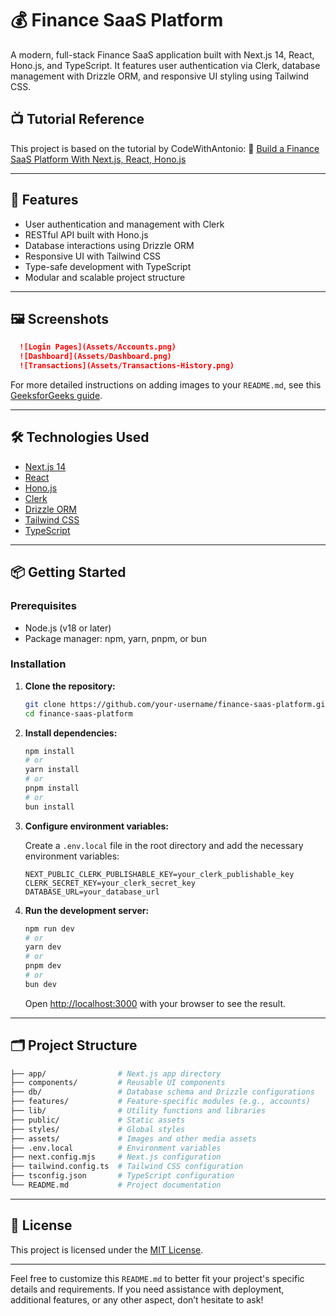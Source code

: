# 💰 Finance SaaS Platform

A modern, full-stack Finance SaaS application built with Next.js 14, React, Hono.js, and TypeScript. It features user authentication via Clerk, database management with Drizzle ORM, and responsive UI styling using Tailwind CSS.

## 📺 Tutorial Reference

This project is based on the tutorial by CodeWithAntonio:
🔗 [Build a Finance SaaS Platform With Next.js, React, Hono.js](https://www.youtube.com/watch?v=N_uNKAus0II)

---

## 🚀 Features

* User authentication and management with Clerk
* RESTful API built with Hono.js
* Database interactions using Drizzle ORM
* Responsive UI with Tailwind CSS
* Type-safe development with TypeScript
* Modular and scalable project structure

---

## 🖼️ Screenshots



 ```markdown
   ![Login Pages](Assets/Accounts.png)
   ![Dashboard](Assets/Dashboard.png)
   ![Transactions](Assets/Transactions-History.png)
   ```



  

For more detailed instructions on adding images to your `README.md`, see this [GeeksforGeeks guide](https://www.geeksforgeeks.org/how-to-add-images-to-readmemd-on-github/).

---

## 🛠️ Technologies Used

* [Next.js 14](https://nextjs.org/)
* [React](https://reactjs.org/)
* [Hono.js](https://hono.dev/)
* [Clerk](https://clerk.dev/)
* [Drizzle ORM](https://orm.drizzle.team/)
* [Tailwind CSS](https://tailwindcss.com/)
* [TypeScript](https://www.typescriptlang.org/)

---

## 📦 Getting Started

### Prerequisites

* Node.js (v18 or later)
* Package manager: npm, yarn, pnpm, or bun

### Installation

1. **Clone the repository:**

   ```bash
   git clone https://github.com/your-username/finance-saas-platform.git
   cd finance-saas-platform
   ```

2. **Install dependencies:**

   ```bash
   npm install
   # or
   yarn install
   # or
   pnpm install
   # or
   bun install
   ```

3. **Configure environment variables:**

   Create a `.env.local` file in the root directory and add the necessary environment variables:

   ```env
   NEXT_PUBLIC_CLERK_PUBLISHABLE_KEY=your_clerk_publishable_key
   CLERK_SECRET_KEY=your_clerk_secret_key
   DATABASE_URL=your_database_url
   ```

4. **Run the development server:**

   ```bash
   npm run dev
   # or
   yarn dev
   # or
   pnpm dev
   # or
   bun dev
   ```

   Open [http://localhost:3000](http://localhost:3000) with your browser to see the result.

---

## 🗂️ Project Structure

```bash
├── app/                # Next.js app directory
├── components/         # Reusable UI components
├── db/                 # Database schema and Drizzle configurations
├── features/           # Feature-specific modules (e.g., accounts)
├── lib/                # Utility functions and libraries
├── public/             # Static assets
├── styles/             # Global styles
├── assets/             # Images and other media assets
├── .env.local          # Environment variables
├── next.config.mjs     # Next.js configuration
├── tailwind.config.ts  # Tailwind CSS configuration
├── tsconfig.json       # TypeScript configuration
└── README.md           # Project documentation
```

---

## 📄 License

This project is licensed under the [MIT License](LICENSE).

---

Feel free to customize this `README.md` to better fit your project's specific details and requirements. If you need assistance with deployment, additional features, or any other aspect, don’t hesitate to ask!
